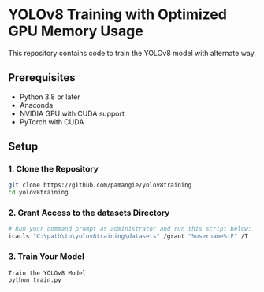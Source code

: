 # YOLOv8 Training with Optimized GPU Memory Usage

This repository contains code to train the YOLOv8 model with alternate way. 

## Prerequisites

- Python 3.8 or later
- Anaconda
- NVIDIA GPU with CUDA support
- PyTorch with CUDA

## Setup

### 1. Clone the Repository

```bash
git clone https://github.com/pamangie/yolov8training
cd yolov8training
```

### 2. Grant Access to the datasets Directory
```bash
# Run your command prompt as administrator and run this script below:
icacls "C:\path\to\yolov8training\datasets" /grant "%username%:F" /T
```

### 3. Train Your Model

```bash
Train the YOLOv8 Model
python train.py
```




